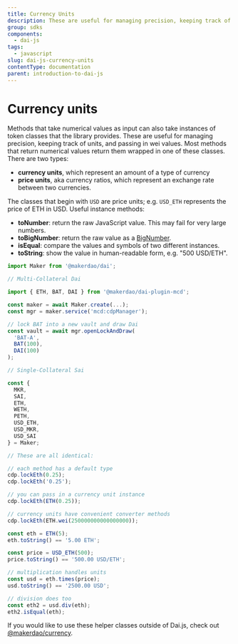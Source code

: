 ```yaml
---
title: Currency Units
description: These are useful for managing precision, keeping track of units, and passing in wei values
group: sdks
components:
  - dai-js
tags:
  - javascript
slug: dai-js-currency-units
contentType: documentation
parent: introduction-to-dai-js
---
```


# Currency units

Methods that take numerical values as input can also take instances of token classes that the library provides. These are useful for managing precision, keeping track of units, and passing in wei values. Most methods that return numerical values return them wrapped in one of these classes. There are two types:

- **currency units**, which represent an amount of a type of currency
- **price units**, aka currency ratios, which represent an exchange rate between two currencies.

The classes that begin with `USD` are price units; e.g. `USD_ETH` represents the price of ETH in USD. Useful instance methods:

- **toNumber**: return the raw JavaScript value. This may fail for very large numbers.
- **toBigNumber**: return the raw value as a [BigNumber](https://github.com/MikeMcl/bignumber.js).
- **isEqual**: compare the values and symbols of two different instances.
- **toString**: show the value in human-readable form, e.g. "500 USD/ETH".

```javascript
import Maker from '@makerdao/dai';

// Multi-Collateral Dai

import { ETH, BAT, DAI } from '@makerdao/dai-plugin-mcd';

const maker = await Maker.create(...);
const mgr = maker.service('mcd:cdpManager');

// lock BAT into a new vault and draw Dai
const vault = await mgr.openLockAndDraw(
  'BAT-A',
  BAT(100),
  DAI(100)
);

// Single-Collateral Sai

const {
  MKR,
  SAI,
  ETH,
  WETH,
  PETH,
  USD_ETH,
  USD_MKR,
  USD_SAI
} = Maker;

// These are all identical:

// each method has a default type
cdp.lockEth(0.25);
cdp.lockEth('0.25');

// you can pass in a currency unit instance
cdp.lockEth(ETH(0.25));

// currency units have convenient converter methods
cdp.lockEth(ETH.wei(250000000000000000));

const eth = ETH(5);
eth.toString() == '5.00 ETH';

const price = USD_ETH(500);
price.toString() == '500.00 USD/ETH';

// multiplication handles units
const usd = eth.times(price);
usd.toString() == '2500.00 USD';

// division does too
const eth2 = usd.div(eth);
eth2.isEqual(eth);
```

If you would like to use these helper classes outside of Dai.js, check out [@makerdao/currency](https://github.com/makerdao/currency).
